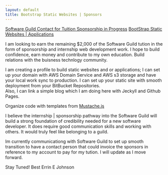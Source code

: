 ```yaml
---
layout: default 
title: Bootstrap Static Websites | Sponsors
---
```


[Software Guild Contact for Tuition Sponsorship in Progress](#)
[BootStrap Static Websites | Applications](#)

I am looking to earn the remaining $2,000 of the Software Guild tution in the form
of sponsorship and internship web development work.  I hope to build confidence, earn money
and contribute to my own education.  Build relations with the buisness technlogy community.

I am creating a profile to build static websites and or applications; I can 
set up your domain with AWS Domain Service and AWS s3 storage and have your local work sync to production.
I can set up your static site with smooth deployment from your BitBucket Repositories.  
Also, I can link a simple blog which I am doing here with Jeckyll and Github Pages.

Organize code with templates from [Mustache.js](https://mustache.github.io/)

I believe the internship | sponsorship pathway into the Software Guild will build a strong foundation
of credibility needed for a new software developer.  It does require good communication skills and working
with others.  It would truly feel like belonging to a guild. 

Im currently communicationg with Software Guild to set up smooth transition to have a contact person that
could invoice the sponsors in reference to my account to pay for my tution. I will update as I move forward. 

Stay Tuned!
Best Errin E Johnson

